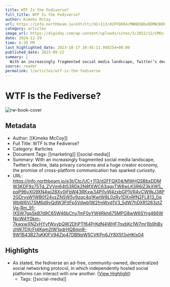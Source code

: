 ```yaml
---
title: WTF Is the Fediverse?
full_title: WTF Is the Fediverse?
author: Kimeko McCoy
url: https://info.northbeam.io/e3t/Ctc/UC+113/d2FFQX04/MWHQSBbxDDMW3KDF9z75Td_ZVVm64t53RDk2N8fXWC63qgyTW8wLKSR6lZ3kXW5_pqP96vXG9XN4wj28Xv0jFbW43RKxw34Pl1yW4zxbGP1VR4vCW9kJ38P2GDrysW1WB0f24vzZNSW5y9zqc4q1KwtW8L0zRy1DXnRfN2FL813_0qWbW6Vj7SM6d9vQdW3FltFp5Vdwb1W2fmWyd1V3_5dW7hDXR1263ztZVg-Rm_91-lXSW7gpSkB7d9C65W46bCnv7mF0yYW4Rkh675MPG8wW6SYrg466WNjcW4Y0km-7kwxwXN2yHYvfWxvbQW2DhPTf64PrKdN4WHF7nxbKc1W7mr1lb9hByzhW7DXrFt4Kqm2tW1qdrHQ6mn8-9W1B43B27qKKlFV94Zjp47DBNqW5CVKPn6JY8X5f3xHKlx04
category: articles
image_url: https://digiday.com/wp-content/uploads/sites/3/2022/12/CMOs-web3.jpg
date: 2024-12-29
time: 6:39 PM
last_highlighted_date: 2023-10-17 10:45:11.958254+00:00
published_date: 2023-09-22
summary: |
  With an increasingly fragmented social media landscape, Twitter’s decline, data privacy concerns and a huge creator economy, the promise of cross-platform communication has sparked curiosity.
source: reader
permalink: l/articles/wtf-is-the-fediverse
---
```

# WTF Is the Fediverse?

![rw-book-cover](https://digiday.com/wp-content/uploads/sites/3/2022/12/CMOs-web3.jpg)

## Metadata
- Author: [[Kimeko McCoy]]
- Full Title: WTF Is the Fediverse?
- Category: #articles
- Document Tags: [[marketing]] [[social-media]] 
- Summary: With an increasingly fragmented social media landscape, Twitter’s decline, data privacy concerns and a huge creator economy, the promise of cross-platform communication has sparked curiosity.
- URL: https://info.northbeam.io/e3t/Ctc/UC+113/d2FFQX04/MWHQSBbxDDMW3KDF9z75Td_ZVVm64t53RDk2N8fXWC63qgyTW8wLKSR6lZ3kXW5_pqP96vXG9XN4wj28Xv0jFbW43RKxw34Pl1yW4zxbGP1VR4vCW9kJ38P2GDrysW1WB0f24vzZNSW5y9zqc4q1KwtW8L0zRy1DXnRfN2FL813_0qWbW6Vj7SM6d9vQdW3FltFp5Vdwb1W2fmWyd1V3_5dW7hDXR1263ztZVg-Rm_91-lXSW7gpSkB7d9C65W46bCnv7mF0yYW4Rkh675MPG8wW6SYrg466WNjcW4Y0km-7kwxwXN2yHYvfWxvbQW2DhPTf64PrKdN4WHF7nxbKc1W7mr1lb9hByzhW7DXrFt4Kqm2tW1qdrHQ6mn8-9W1B43B27qKKlFV94Zjp47DBNqW5CVKPn6JY8X5f3xHKlx04

## Highlights
- As stated, the fediverse an ad-free, community-owned, decentralized social networking protocol, in which independently hosted social platforms can interact with one another. ([View Highlight](https://read.readwise.io/read/01hcyktndffzympkxwq76hw0je))
    - Tags: [[social-media]] 


